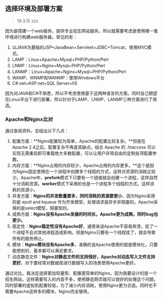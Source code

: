 ## 选择环境及部署方案

> 19.3.15 zzc

因为是搭建一个web服务，提供专业招生网站服务，所以就需要考虑是使用哪一套环境进行构建web服务器。常见的有：

1. 以JAVA为基础的JSP+JavaBean+Servleet+JDBC+Tomcat，使用MVC模式。
2. LAMP：Linux+Apache+Mysql+PHP/Python/Perl
3. LNMP：Linux+Nginx+Mysql+PHP/Python/Perl
4. LANMP：Linux+Apache+Nginx+Mysql+PHP/Python/Perl
5. WAMP、WNMP和WANMP：使用Windows平台
6. C#.net+ASP.net+SQL Server+IIS

因为对JAVA和C#不熟悉，所以不考虑使用基于这两种语言的方案。同时自己期望在Linux平台下进行部署，所以针对于LAMP、LNMP、LANMP三种方案进行了筛选。

### Apache和Nginx比对

通过查阅资料，总结出以下几点：

1. 配置方面：**Nginx配置较为简单，Apache的配置比较复杂。**但是在Apache 2.4之后，配置复杂不再是其缺点。结合 Apache 的 .htaccess 可以实现无需重启即可重载绝大多数配置，可以让用户非常自由的定制各项配置参数。
2. 内存方面：**Nginx占用的内存较少，Apache占用的内存更多。**这个是因为Nginx固定使用在一个进程中创建多个线程的方式，这样对资源的消耗比较少。Apache中，**prefork**模式下只要有一个链接就会创建一个进程，这样自然十分消耗资源。**worker**模式下采用的也是一个进程多个线程的方式，这样消耗的资源小。
3. 并发方面：**Nginx的并发数量要多，同时消耗的资源要更小**，因为Nginx采用的是 epoll and kqueue 作为开发模型，处理请求是异步非阻塞的。Apache采用的是select模型，阻塞型的。
4. 成熟方面：**Nginx没有Apache发展的时间长，Apache更为成熟，同时bug也更少。**
5. 稳定性：**Nginx稳定性没有Apache好**，通常来说Apache不容易奔溃，挂了一个进程不会对其他进程造成影响。但是Nginx只要有一个线程挂了，就会导致所有的服务停止。
6. 模块：**Nginx模块没有Apache多**，准确的说Apache使用的就是模块化，只要能想到的，基本都可以满足要求。
7. 动态静态文件：**Nginx对静态文件的支持很好，Apache对动态写入文件支持更好**。对于要经常对数据库进行数据写入的场景使用Apache更好。

通过对比，我决定选择更加轻量型、配置更简单的Nginx。因为我要设计的是一个招生网站，这样需要写入的内容不多，使用静态网页就可以很好的处理这个问题。同时部署的虚拟机配置较低，为了减小内存消耗，使用Nginx更为合适。同时也不需要Apache这样多的模块，Nginx完全够用。